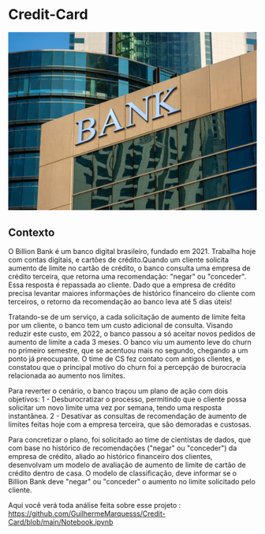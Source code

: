 # Credit-Card

<img src="/src/bank.jpg" alt="banco"/>

## Contexto
O Billion Bank é um banco digital brasileiro, fundado em 2021. Trabalha hoje com contas digitais, e cartões de crédito.Quando um cliente solicita aumento de limite no cartão de crédito, o banco consulta uma empresa de crédito terceira, que retorna uma recomendação: "negar" ou "conceder". Essa resposta é repassada ao cliente.
Dado que a empresa de crédito precisa levantar maiores informações de histórico financeiro do cliente com terceiros, o retorno da recomendação ao banco leva até 5 dias úteis!

Tratando-se de um serviço, a cada solicitação de aumento de limite feita por um cliente, o banco tem um custo adicional de consulta. Visando reduzir este custo, em 2022, o banco passou a só aceitar novos pedidos de aumento de limite a cada 3 meses.
O banco viu um aumento leve do churn no primeiro semestre, que se acentuou mais no segundo, chegando a um ponto já preocupante. O time de CS fez contato com antigos clientes, e constatou que o principal motivo do churn foi a percepção de burocracia relacionada ao aumento nos limites.

Para reverter o cenário, o banco traçou um plano de ação com dois objetivos:
1 - Desburocratizar o processo, permitindo que o cliente possa solicitar um novo limite uma vez por semana, tendo uma resposta instantânea.
2 - Desativar as consultas de recomendação de aumento de limites feitas hoje com a empresa terceira, que são demoradas e custosas.

Para concretizar o plano, foi solicitado ao time de cientistas de dados, que com base no histórico de recomendações ("negar" ou "conceder") da empresa de crédito, aliado ao histórico financeiro dos clientes, desenvolvam um modelo de avaliação de aumento de limite de cartão de crédito dentro de casa.
O modelo de classificação, deve informar se o Billion Bank deve "negar" ou "conceder" o aumento no limite solicitado pelo cliente.

Aqui você verá toda análise feita sobre esse projeto : 
https://github.com/GuilhermeMarquesss/Credit-Card/blob/main/Notebook.ipynb
